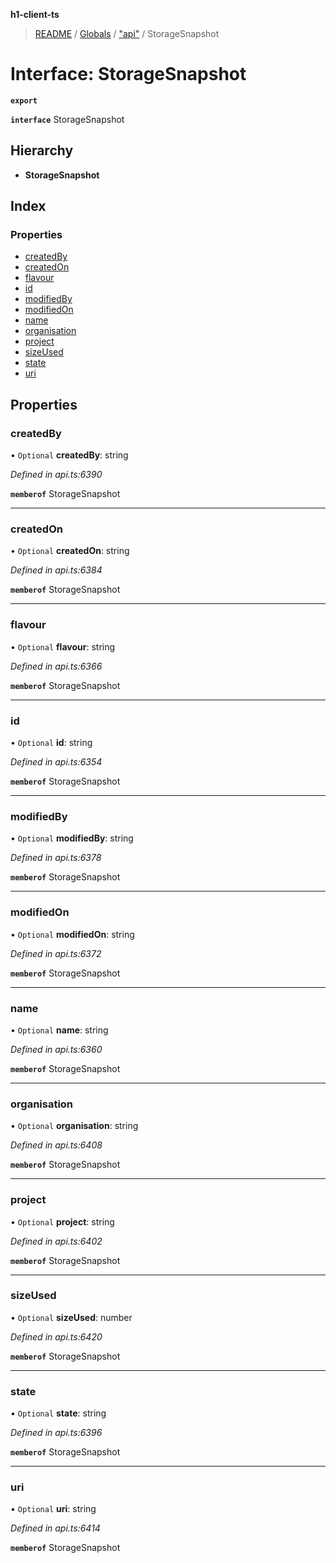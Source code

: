 **h1-client-ts**

> [README](../README.md) / [Globals](../globals.md) / ["api"](../modules/_api_.md) / StorageSnapshot

# Interface: StorageSnapshot

**`export`** 

**`interface`** StorageSnapshot

## Hierarchy

* **StorageSnapshot**

## Index

### Properties

* [createdBy](_api_.storagesnapshot.md#createdby)
* [createdOn](_api_.storagesnapshot.md#createdon)
* [flavour](_api_.storagesnapshot.md#flavour)
* [id](_api_.storagesnapshot.md#id)
* [modifiedBy](_api_.storagesnapshot.md#modifiedby)
* [modifiedOn](_api_.storagesnapshot.md#modifiedon)
* [name](_api_.storagesnapshot.md#name)
* [organisation](_api_.storagesnapshot.md#organisation)
* [project](_api_.storagesnapshot.md#project)
* [sizeUsed](_api_.storagesnapshot.md#sizeused)
* [state](_api_.storagesnapshot.md#state)
* [uri](_api_.storagesnapshot.md#uri)

## Properties

### createdBy

• `Optional` **createdBy**: string

*Defined in api.ts:6390*

**`memberof`** StorageSnapshot

___

### createdOn

• `Optional` **createdOn**: string

*Defined in api.ts:6384*

**`memberof`** StorageSnapshot

___

### flavour

• `Optional` **flavour**: string

*Defined in api.ts:6366*

**`memberof`** StorageSnapshot

___

### id

• `Optional` **id**: string

*Defined in api.ts:6354*

**`memberof`** StorageSnapshot

___

### modifiedBy

• `Optional` **modifiedBy**: string

*Defined in api.ts:6378*

**`memberof`** StorageSnapshot

___

### modifiedOn

• `Optional` **modifiedOn**: string

*Defined in api.ts:6372*

**`memberof`** StorageSnapshot

___

### name

• `Optional` **name**: string

*Defined in api.ts:6360*

**`memberof`** StorageSnapshot

___

### organisation

• `Optional` **organisation**: string

*Defined in api.ts:6408*

**`memberof`** StorageSnapshot

___

### project

• `Optional` **project**: string

*Defined in api.ts:6402*

**`memberof`** StorageSnapshot

___

### sizeUsed

• `Optional` **sizeUsed**: number

*Defined in api.ts:6420*

**`memberof`** StorageSnapshot

___

### state

• `Optional` **state**: string

*Defined in api.ts:6396*

**`memberof`** StorageSnapshot

___

### uri

• `Optional` **uri**: string

*Defined in api.ts:6414*

**`memberof`** StorageSnapshot
